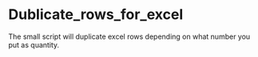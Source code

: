 # Dublicate_rows_for_excel
The small script will duplicate excel rows depending on what number you put as quantity. 
